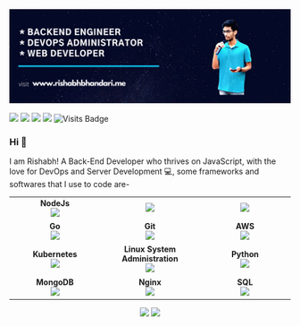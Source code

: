 <img src="https://github.com/RishabhKodes/RishabhKodes/blob/master/Github%202.png">

[<img src="https://img.shields.io/badge/medium-%2312100E.svg?&style=for-the-badge&logo=medium&logoColor=white" />](https://medium.com/@e33or_assasin)  [<img src="https://img.shields.io/badge/linkedin-%230077B5.svg?&style=for-the-badge&logo=linkedin&logoColor=white" />](https://www.linkedin.com/in/e33or-assasin/) [<img src = "https://img.shields.io/badge/instagram-%23E4405F.svg?&style=for-the-badge&logo=instagram&logoColor=white">](https://www.instagram.com/b_rishabh.11/) [<img src ="https://img.shields.io/badge/Website-RB-%23.svg?&style=for-the-badge&logo=&logoColor=white%22">](http://www.rishabhbhandari.me/)  ![Visits Badge](https://badges.pufler.dev/visits/RishabhKodes/RishabhKodes?style=for-the-badge ) 

### Hi 👋 
I am Rishabh! A Back-End Developer who thrives on JavaScript, with the love for DevOps and Server Development 💻, some frameworks and softwares that I use to code are-
<br>
<table>
<tbody>
 <tr>
<td align="center" width="20%">
<span><b><center>NodeJs</center></b></span> 
<img height=60px src="https://img.icons8.com/windows/64/000000/node-js.png"> 
</td>

<td align="center" width="20%">
<span><b><center></center></b></span> 
<img height=60px src="https://encrypted-tbn0.gstatic.com/images?q=tbn%3AANd9GcTApU_6Eg4oWx3NMhLifHmNEkxjeMxfd3oGUA&usqp=CAU"> 
</td>

<td align="center" width="20%">
<span><b><center></center></b></span> 
<img height=60px src="https://img.icons8.com/ios/50/000000/django.png"> 
</td>

</tr>

<tr>
<td align="center" width="20%">
<span><b><center>Go</center></b></span> 
<img height=65px src="https://img.icons8.com/color/48/000000/golang.png"> 
</td>

<td align="center" width="20%">
<span><b><center>Git</center></b></span> 
<img height=65px src="https://git-scm.com/images/logos/downloads/Git-Logo-2Color.png"> 
</td>

<td align="center" width="20%">
<span><b><center>AWS</center></b></span> 
<img height=65px src="https://img.icons8.com/color/48/000000/amazon-web-services.png"> 
</td>
</tr>

<tr>
<td align="center" width="20%">
<span><b><center>Kubernetes</center></b></span> 
<img height=65px src="https://d15shllkswkct0.cloudfront.net/wp-content/blogs.dir/1/files/2019/05/Kubernetes_New.png"> 
</td>

<td align="center" width="20%">
<span><b><center>Linux System Administration</center></b></span> 
<img height=65px src="https://upload.wikimedia.org/wikipedia/commons/a/af/Tux.png"> 
</td>



<td align="center" width="20%">
<span><b><center>Python</center></b></span> 
<img height=65px src="https://www.python.org/static/community_logos/python-logo.png"> 
</td>
</tr>

<tr>
<td align="center" width="20%">
<span><b><center>MongoDB</center></b></span> 
<img height=65px src="https://www.logolynx.com/images/logolynx/d5/d50b83324fb4fbab14cdfaf47409115b.jpeg"> 
</td>

<td align="center" width="20%">
<span><b><center>Nginx</center></b></span> 
<img height=65px src="http://www.myiconfinder.com/uploads/iconsets/256-256-cf2ed3956a3a1484f83ed20d7e987f21.png"> 
</td>

<td align="center" width="20%">
<span><b><center>SQL</center></b></span> 
<img height=65px src="https://i0.wp.com/www.complexsql.com/wp-content/uploads/2017/01/sql-logo.jpg?ssl=1"> 
</td>
</tr>

</tbody>
</table>



<p align = "center">
  <img src = "https://github-readme-stats.vercel.app/api?username=RishabhKodes&show_icons=true&theme=highcontrast&line_height=27">
  <img src = "https://github-readme-stats.vercel.app/api/top-langs/?username=RishabhKodes&hide=CSS,HTML&theme=highcontrast">
</p>

